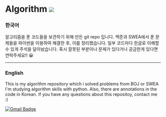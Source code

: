 # Algorithm <img src="https://img.shields.io/badge/Python-3766AB?style=flat-square&logo=Python&logoColor=white"/></a>

### 한국어

알고리즘을 푼 코드들을 보관하기 위해 만든 git repo 입니다.
백준과 SWEA에서 푼 문제들을 파이썬을 이용하여 해결한 후, 이를 정리했습니다.
일부 코드마다 한글로 이해할 수 있게 주석을 달아놨습니다.
혹시 잘못된 부분이나 문제가 있다거나 궁금한게 있다면 연락주세요!! 😀
<br>

---

### English

This is my algorithm repository which i solved problems from BOJ or SWEA
I'm studying algorithm skills with python.
Also, there are annotations in the code in Korean.
If you have any questions about this repositoy, contact me :) 

[![Gmail Badge](https://img.shields.io/badge/Gmail-d14836?style=flat-square&logo=Gmail&logoColor=white&link=mailto:snugyun01@gmail.com)](mailto:edder7734@gmail.com)
